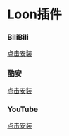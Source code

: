# Loon插件

### BiliBili
[点击安装](https://www.nsloon.com/openloon/import?plugin=https://github.com/z-jinke/loon/raw/refs/heads/main/Plugin/BiliBili) 
### 酷安
[点击安装](https://www.nsloon.com/openloon/import?plugin=https://github.com/z-jinke/loon/raw/refs/heads/main/Plugin/Coolapk)
### YouTube
[点击安装](https://www.nsloon.com/openloon/import?plugin=https://github.com/z-jinke/loon/raw/refs/heads/main/Plugin/YouTube)
